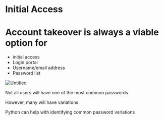 # **Initial Access**

# Account takeover is always a viable option for

- initial access
- Login portal
- Username/email address
- Password list

![Untitled]()

Not all users will have one of the most common passwords

However, many will have variations

Python can help with identifying common password variations
